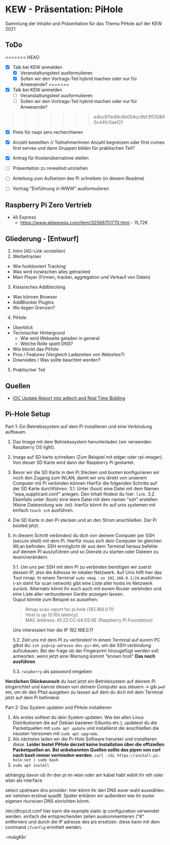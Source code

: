 # KEW - Präsentation: PiHole

Sammlung der Inhalte und Präsentation für das Thema PiHole auf der KEW 2021


## ToDo

<<<<<<< HEAD
* [X] Talk bei KEW anmelden 
  - [X] Veranstaltungstext ausformulieren
  - [X] Sollen wir den Vortrags-Teil hybrid machen oder nur für Anwesende?
=======
* [x] Talk bei KEW anmelden 
  - [ ] Veranstaltungstext ausformulieren
  - [ ] Sollen wir den Vortrags-Teil hybrid machen oder nur für Anwesende?
>>>>>>> e4bc911e49c6b004cc9bf3f510890c44fc0aef21

* [X] Preis für raspi zero recherchieren
* [X] Anzahl bestellten // TeilnehmerInnen Anzahl begrenzen oder first comes first serves und dann Gruppen bilden für praktischen Teil?
* [X] Antrag für Kostenübernahme stellen

* [ ] Präsentation zu revealmd umziehen
* [ ] Anleitung zum Aufsetzen des Pi schreiben (in diesem Readme) 
* [ ] Vortrag "Einführung in WWW" ausformulieren


## Raspberry Pi Zero Vertrieb

  - Ali Express
    - https://www.aliexpress.com/item/32566751770.html - 15,72€


## Gliederung - [Entwurf]
1. Intro (AG-Link vorstellen)
2. Werbetracker
  * Wie funktioniert Tracking
  * Was wird inzwischen alles getracked
  * Main Player (Firmen, tracker, aggregation und Verkauf von Daten)
3. Klassisches Addblocking
  * Was können Browser
  * AddBlocker Plugins
  * Wo liegen Grenzen?
4. PiHole
  * Überblick
  * Technischer Hintergrund
    - Wie wird Webseite geladen in general
    - Welche Rolle spielt DNS?
  * Wie blockt das PiHole
  * Pros / Features (Vergleich Ladezeiten von Websites?)
  * Downsides / Was sollte beachtet werden? 
5. Praktischer Teil


## Quellen

* [IOC Update Report into adtech and Real Time Bidding](assets/rtb/adtech-real-time-bidding-report-201906.pdf)

## Pi-Hole Setup
Part 1: Ein Betriebssystem auf dem Pi installieren und eine Verbindung aufbauen.

1. Das Image mit dem Betriebssystem herunterladen (wir verwenden Raspberry OS light).
2. Image auf SD karte schreiben (Zum Beispiel mit edger oder rpi-imager). Von dieser
  SD Karte wird dann der Raspberry Pi gestartet.
3. Bevor wir die SD Karte in den Pi Stecken und booten konfigurieren wir noch den 
  Zugang zum WLAN, damit wir uns direkt von unserem Computer mit Pi verbinden können
  Hierfür die folgenden Schritte auf der SD Karte durchführen:
  3.1. Unter /boot/ eine Datei mit dem Namen "wpa_supplicant.conf" anlegen. Den 
    Inhalt findest du hier: `link`.
  3.2. Ebenfalls unter /boot/ eine leere Datei mit dem namen "ssh" erstellen (Keine 
    Dateiendung wie .txt). hierfür könnt ihr auf unix systemen mit einfach `touch ssh` 
    ausführen.
4. Die SD Karte in den Pi stecken und an den Strom anschließen. Der Pi booted jetzt.
5. In diesem Schritt verbindest du dich von deinem Computer per SSH (secure shell) 
  mit dem Pi. Hierfür muss sich dein Computer im gleichen WLan befinden. SSH ermöglicht
  dir aus dem Terminal heraus befehle auf deinem PI auszuführen und so Dienste zu starten
  oder Dateien zu lesen/verändern. 
      
    5.1. Um uns per SSH mit dem Pi zu verbinden benötigen wir zuerst dessen IP, also die Adresse
      im lokalen Netzwerk. Auf Unix hilft hier das Tool nmap. In einem Terminal 
      `sudo nmap -sn 192.168.0.1/24` ausführen (-sn steht für scan network) gibt eine Liste aller 
      hosts im Netzwerk zurück. Alternativ könnt ihr euch auch mit eurem Router verbinden und 
      eine Liste aller verbundenen Geräte anzeigen lassen.  
      Ouput könnte zum Beispiel so aussehen:
      > Nmap scan report for pi.hole (192.168.0.11) <br>
      > Host is up (0.10s latency). <br>
      > MAC Address: A1:22:CC:44:D5:6E (Raspberry Pi Foundation)
    
      Uns interessiert hier die IP *192.168.0.11*
  
    5.2. Zeit uns mit dem PI zu verbinden! In einem Terminal auf eurem PC gibst du:
      `ssh pi@<ip-adresse-des-pi>` ein, um die SSH verbindung aufzubauen.
      Bei der frage ob der Fingerprint hinzugefügt werden soll <yes> antworten.
      wenn jetzt eine Warnung kommt "known host" **Das noch ausführen**

    5.3. `raspberry` als password eingeben
    
**Herzlichen Glückwunsch** du hast jetzt ein Betriebsystem auf deinem Pi eingerichtet 
und kannst diesen von deinem Computer aus steuern 
  -> gib `pwd` ein, um dir den Pfad ausgeben zu lassen auf dem du dich mit dem Terminal
  jetzt auf dem Pi befindest.


Part 2: Das System updaten und PiHole installieren
1. Als erstes solltest du dein System updaten. Wie bei allen Linux Distributionen die auf 
  Debian basieren (Ubuntu etc.), updatest du die Packetquellen mit `sudo apt update` und 
  installierst die anschließen die neusten Versionen mit `sudo apt upgrade`.
2. Als nächstes laden wir die Pi-Hole Software herunter und installieren diese.
  **Leider bietet PiHole derzeit keine Installation über die offiziellen Packetquellen an. Bei unbekannten Quellen sollte das pipen von curl nach bash immer vermieden werden.**
  `curl -sSL https://install.pi-hole.net | sudo bash`
3. `sudo apt install `

abhängig davon ob ihr den pi im wlan oder am kabel habt wählt ihr eth oder wlan als interface

select upstream dns provider: hier könnt ihr den DNS eurer wahl auswählen. wir nehmen erstmal quad9. Später erklären wir außerdem wie ihr euren eigenen rkursiven DNS einrichten könnt.  

/etc/dhcpcd.conf
hier kann die example static ip configuration verwendet werden. einfach die entsprechenden zeilen auskommentieren ("#" entfernen) und durch die IP adresse des pis ersetzen. diese kann mit dem command `ifconfig` ermittelt werden.

-mukgKkr
